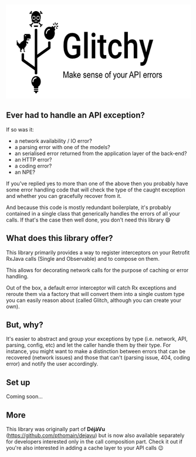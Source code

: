 <img src="https://github.com/pthomain/glitchy/blob/master/github/glitchy-header.png" style="height: 256px; width: auto;"/>

Ever had to handle an API exception?
------------------------------------

If so was it:

- a network availability / IO error?
- a parsing error with one of the models?
- an serialised error returned from the application layer of the back-end?
- an HTTP error?
- a coding error?
- an NPE?

If you've replied yes to more than one of the above then you probably have some error handling code that will check the type of the caught exception and whether you can gracefully recover from it.

And because this code is mostly redundant boilerplate, it's probably contained in a single class that generically handles the errors of all your calls. If that's the case then well done, you don't need this library 😄 

What does this library offer?
-----------------------------

This library primarily provides a way to register interceptors on your Retrofit RxJava calls (Single and Observable) and to compose on them.

This allows for decorating network calls for the purpose of caching or error handling.

Out of the box, a default error interceptor will catch Rx exceptions and reroute them via a factory that will convert them into a single custom type you can easily reason about (called Glitch, although you can create your own).  

But, why?
---------

It's easier to abstract and group your exceptions by type (i.e. network, API, parsing, config, etc) and let the caller handle them by their type. For instance, you might want to make a distinction between errors that can be recovered (network issues) and those that can't (parsing issue, 404, coding error) and notify the user accordingly.

Set up
------

Coming soon...

More
----

This library was originally part of __DéjàVu__ (https://github.com/pthomain/dejavu) but is now also available separately for developers interested only in the call composition part. Check it out if you're also interested in adding a cache layer to your API calls 😉


